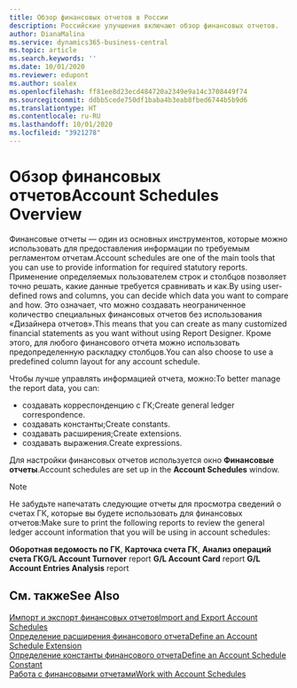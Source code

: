 ```yaml
---
title: Обзор финансовых отчетов в России
description: Российские улучшения включают обзор финансовых отчетов.
author: DianaMalina
ms.service: dynamics365-business-central
ms.topic: article
ms.search.keywords: ''
ms.date: 10/01/2020
ms.reviewer: edupont
ms.author: soalex
ms.openlocfilehash: ff81ee8d23ecd484720a2349e9a14c3708449f74
ms.sourcegitcommit: ddbb5cede750df1baba4b3eab8fbed6744b5b9d6
ms.translationtype: HT
ms.contentlocale: ru-RU
ms.lasthandoff: 10/01/2020
ms.locfileid: "3921278"
---
```

# <a name="account-schedules-overview"></a><span data-ttu-id="3cb46-103">Обзор финансовых отчетов</span><span class="sxs-lookup"><span data-stu-id="3cb46-103">Account Schedules Overview</span></span>

<span data-ttu-id="3cb46-104">Финансовые отчеты — один из основных инструментов, которые можно использовать для предоставления информации по требуемым регламентом отчетам.</span><span class="sxs-lookup"><span data-stu-id="3cb46-104">Account schedules are one of the main tools that you can use to provide information for required statutory reports.</span></span> <span data-ttu-id="3cb46-105">Применение определяемых пользователем строк и столбцов позволяет точно решать, какие данные требуется сравнивать и как.</span><span class="sxs-lookup"><span data-stu-id="3cb46-105">By using user-defined rows and columns, you can decide which data you want to compare and how.</span></span> <span data-ttu-id="3cb46-106">Это означает, что можно создавать неограниченное количество специальных финансовых отчетов без использования «Дизайнера отчетов».</span><span class="sxs-lookup"><span data-stu-id="3cb46-106">This means that you can create as many customized financial statements as you want without using Report Designer.</span></span> <span data-ttu-id="3cb46-107">Кроме этого, для любого финансового отчета можно использовать предопределенную раскладку столбцов.</span><span class="sxs-lookup"><span data-stu-id="3cb46-107">You can also choose to use a predefined column layout for any account schedule.</span></span>

<span data-ttu-id="3cb46-108">Чтобы лучше управлять информацией отчета, можно:</span><span class="sxs-lookup"><span data-stu-id="3cb46-108">To better manage the report data, you can:</span></span>

- <span data-ttu-id="3cb46-109">создавать корреспонденцию с ГК;</span><span class="sxs-lookup"><span data-stu-id="3cb46-109">Create general ledger correspondence.</span></span>
- <span data-ttu-id="3cb46-110">создавать константы;</span><span class="sxs-lookup"><span data-stu-id="3cb46-110">Create constants.</span></span>
- <span data-ttu-id="3cb46-111">создавать расширения;</span><span class="sxs-lookup"><span data-stu-id="3cb46-111">Create extensions.</span></span>
- <span data-ttu-id="3cb46-112">создавать выражения.</span><span class="sxs-lookup"><span data-stu-id="3cb46-112">Create expressions.</span></span>

<span data-ttu-id="3cb46-113">Для настройки финансовых отчетов используется окно **Финансовые отчеты**.</span><span class="sxs-lookup"><span data-stu-id="3cb46-113">Account schedules are set up in the **Account Schedules** window.</span></span>

> [!NOTE]
> <span data-ttu-id="3cb46-114">Не забудьте напечатать следующие отчеты для просмотра сведений о счетах ГК, которые вы будете использовать для финансовых отчетов:</span><span class="sxs-lookup"><span data-stu-id="3cb46-114">Make sure to print the following reports to review the general ledger account information that you will be using in account schedules:</span></span>
>
> <span data-ttu-id="3cb46-115">**Оборотная ведомость по ГК**, **Карточка счета ГК**, **Анализ операций счета ГК**</span><span class="sxs-lookup"><span data-stu-id="3cb46-115">**G/L Account Turnover** report **G/L Account Card** report **G/L Account Entries Analysis** report</span></span>

## <a name="see-also"></a><span data-ttu-id="3cb46-116">См. также</span><span class="sxs-lookup"><span data-stu-id="3cb46-116">See Also</span></span>
[<span data-ttu-id="3cb46-117">Импорт и экспорт финансовых отчетов</span><span class="sxs-lookup"><span data-stu-id="3cb46-117">Import and Export Account Schedules</span></span>](How-to-Import-and-Export-Account-Schedules.md)  
[<span data-ttu-id="3cb46-118">Определение расширения финансового отчета</span><span class="sxs-lookup"><span data-stu-id="3cb46-118">Define an Account Schedule Extension</span></span>](How-to-Define-an-Account-Schedule-Extension.md)  
[<span data-ttu-id="3cb46-119">Определение константы финансового отчета</span><span class="sxs-lookup"><span data-stu-id="3cb46-119">Define an Account Schedule Constant</span></span>](How-to-Define-an-Account-Schedule-Constant.md)  
[<span data-ttu-id="3cb46-120">Работа с финансовыми отчетами</span><span class="sxs-lookup"><span data-stu-id="3cb46-120">Work with Account Schedules</span></span>](How-to-Work-with-Account-Schedules.md)  
